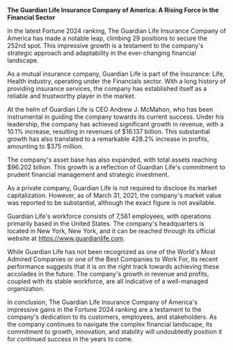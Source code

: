 **The Guardian Life Insurance Company of America: A Rising Force in the Financial Sector**

In the latest Fortune 2024 ranking, The Guardian Life Insurance Company of America has made a notable leap, climbing 29 positions to secure the 252nd spot. This impressive growth is a testament to the company's strategic approach and adaptability in the ever-changing financial landscape.

As a mutual insurance company, Guardian Life is part of the Insurance: Life, Health industry, operating under the Financials sector. With a long history of providing insurance services, the company has established itself as a reliable and trustworthy player in the market.

At the helm of Guardian Life is CEO Andrew J. McMahon, who has been instrumental in guiding the company towards its current success. Under his leadership, the company has achieved significant growth in revenue, with a 10.1% increase, resulting in revenues of $16.137 billion. This substantial growth has also translated to a remarkable 428.2% increase in profits, amounting to $375 million.

The company's asset base has also expanded, with total assets reaching $96.202 billion. This growth is a reflection of Guardian Life's commitment to prudent financial management and strategic investment.

As a private company, Guardian Life is not required to disclose its market capitalization. However, as of March 31, 2021, the company's market value was reported to be substantial, although the exact figure is not available.

Guardian Life's workforce consists of 7,561 employees, with operations primarily based in the United States. The company's headquarters is located in New York, New York, and it can be reached through its official website at https://www.guardianlife.com.

While Guardian Life has not been recognized as one of the World's Most Admired Companies or one of the Best Companies to Work For, its recent performance suggests that it is on the right track towards achieving these accolades in the future. The company's growth in revenue and profits, coupled with its stable workforce, are all indicative of a well-managed organization.

In conclusion, The Guardian Life Insurance Company of America's impressive gains in the Fortune 2024 ranking are a testament to the company's dedication to its customers, employees, and stakeholders. As the company continues to navigate the complex financial landscape, its commitment to growth, innovation, and stability will undoubtedly position it for continued success in the years to come.